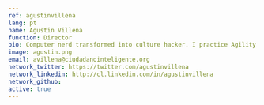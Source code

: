 ```yaml
---
ref: agustinvillena
lang: pt
name: Agustin Villena
function: Director
bio: Computer nerd transformed into culture hacker. I practice Agility and Lean Thinking. I’m interested in sharing knowledge and open collaboration towards common good.
image: agustin.png
email: avillena@ciudadanointeligente.org
network_twitter: https://twitter.com/agustinvillena
network_linkedin: http://cl.linkedin.com/in/agustinvillena
network_github:
active: true
---
```

